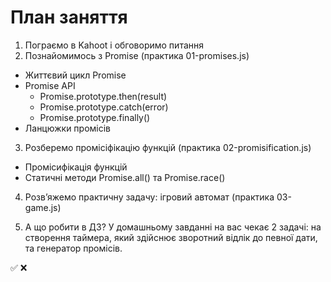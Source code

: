 # План заняття

1. Пограємо в Kahoot і обговоримо питання
2. Познайомимось з Promise (практика 01-promises.js)

- Життєвий цикл Promise
- Promise API
  - Promise.prototype.then(result)
  - Promise.prototype.catch(error)
  - Promise.prototype.finally()
- Ланцюжки промісів

3. Розберемо промісіфікацію функцій (практика 02-promisification.js)

- Промісифікація функцій
- Статичні методи Promise.all() та Promise.race()

4. Розв’яжемо практичну задачу: ігровий автомат (практика 03-game.js)

5. А що робити в ДЗ? У домашньому завданні на вас чекає 2 задачі: на створення
   таймера, який здійснює зворотний відлік до певної дати, та генератор
   промісів.

✅ ❌
